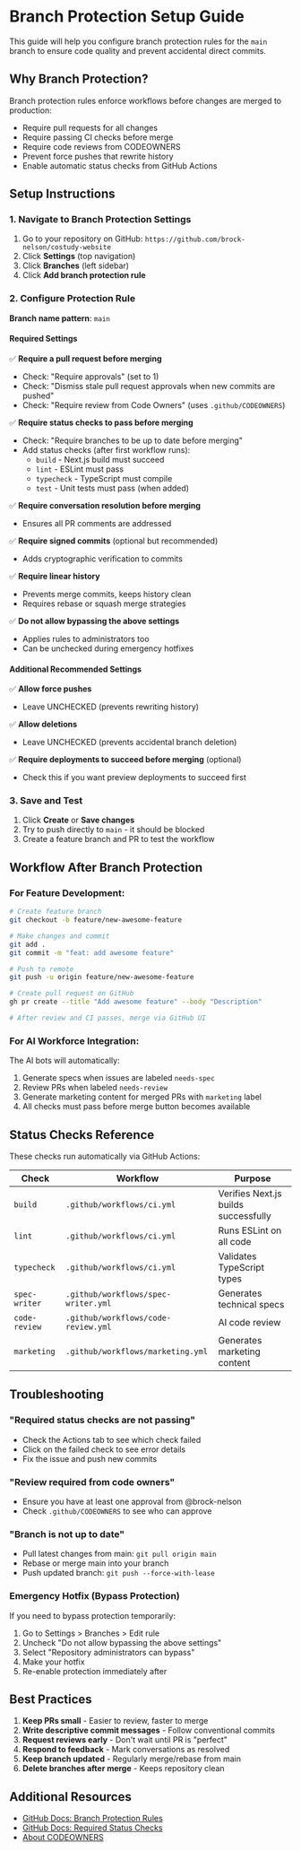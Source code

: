 # Branch Protection Setup Guide

This guide will help you configure branch protection rules for the `main` branch to ensure code quality and prevent accidental direct commits.

## Why Branch Protection?

Branch protection rules enforce workflows before changes are merged to production:
- Require pull requests for all changes
- Require passing CI checks before merge
- Require code reviews from CODEOWNERS
- Prevent force pushes that rewrite history
- Enable automatic status checks from GitHub Actions

## Setup Instructions

### 1. Navigate to Branch Protection Settings

1. Go to your repository on GitHub: `https://github.com/brock-nelson/costudy-website`
2. Click **Settings** (top navigation)
3. Click **Branches** (left sidebar)
4. Click **Add branch protection rule**

### 2. Configure Protection Rule

**Branch name pattern**: `main`

#### Required Settings

✅ **Require a pull request before merging**
- Check: "Require approvals" (set to 1)
- Check: "Dismiss stale pull request approvals when new commits are pushed"
- Check: "Require review from Code Owners" (uses `.github/CODEOWNERS`)

✅ **Require status checks to pass before merging**
- Check: "Require branches to be up to date before merging"
- Add status checks (after first workflow runs):
  - `build` - Next.js build must succeed
  - `lint` - ESLint must pass
  - `typecheck` - TypeScript must compile
  - `test` - Unit tests must pass (when added)

✅ **Require conversation resolution before merging**
- Ensures all PR comments are addressed

✅ **Require signed commits** (optional but recommended)
- Adds cryptographic verification to commits

✅ **Require linear history**
- Prevents merge commits, keeps history clean
- Requires rebase or squash merge strategies

✅ **Do not allow bypassing the above settings**
- Applies rules to administrators too
- Can be unchecked during emergency hotfixes

#### Additional Recommended Settings

✅ **Allow force pushes**
- Leave UNCHECKED (prevents rewriting history)

✅ **Allow deletions**
- Leave UNCHECKED (prevents accidental branch deletion)

✅ **Require deployments to succeed before merging** (optional)
- Check this if you want preview deployments to succeed first

### 3. Save and Test

1. Click **Create** or **Save changes**
2. Try to push directly to `main` - it should be blocked
3. Create a feature branch and PR to test the workflow

## Workflow After Branch Protection

### For Feature Development:

```bash
# Create feature branch
git checkout -b feature/new-awesome-feature

# Make changes and commit
git add .
git commit -m "feat: add awesome feature"

# Push to remote
git push -u origin feature/new-awesome-feature

# Create pull request on GitHub
gh pr create --title "Add awesome feature" --body "Description"

# After review and CI passes, merge via GitHub UI
```

### For AI Workforce Integration:

The AI bots will automatically:
1. Generate specs when issues are labeled `needs-spec`
2. Review PRs when labeled `needs-review`
3. Generate marketing content for merged PRs with `marketing` label
4. All checks must pass before merge button becomes available

## Status Checks Reference

These checks run automatically via GitHub Actions:

| Check | Workflow | Purpose |
|-------|----------|---------|
| `build` | `.github/workflows/ci.yml` | Verifies Next.js builds successfully |
| `lint` | `.github/workflows/ci.yml` | Runs ESLint on all code |
| `typecheck` | `.github/workflows/ci.yml` | Validates TypeScript types |
| `spec-writer` | `.github/workflows/spec-writer.yml` | Generates technical specs |
| `code-review` | `.github/workflows/code-review.yml` | AI code review |
| `marketing` | `.github/workflows/marketing.yml` | Generates marketing content |

## Troubleshooting

### "Required status checks are not passing"
- Check the Actions tab to see which check failed
- Click on the failed check to see error details
- Fix the issue and push new commits

### "Review required from code owners"
- Ensure you have at least one approval from @brock-nelson
- Check `.github/CODEOWNERS` to see who can approve

### "Branch is not up to date"
- Pull latest changes from main: `git pull origin main`
- Rebase or merge main into your branch
- Push updated branch: `git push --force-with-lease`

### Emergency Hotfix (Bypass Protection)
If you need to bypass protection temporarily:
1. Go to Settings > Branches > Edit rule
2. Uncheck "Do not allow bypassing the above settings"
3. Select "Repository administrators can bypass"
4. Make your hotfix
5. Re-enable protection immediately after

## Best Practices

1. **Keep PRs small** - Easier to review, faster to merge
2. **Write descriptive commit messages** - Follow conventional commits
3. **Request reviews early** - Don't wait until PR is "perfect"
4. **Respond to feedback** - Mark conversations as resolved
5. **Keep branch updated** - Regularly merge/rebase from main
6. **Delete branches after merge** - Keeps repository clean

## Additional Resources

- [GitHub Docs: Branch Protection Rules](https://docs.github.com/en/repositories/configuring-branches-and-merges-in-your-repository/managing-protected-branches/about-protected-branches)
- [GitHub Docs: Required Status Checks](https://docs.github.com/en/repositories/configuring-branches-and-merges-in-your-repository/managing-protected-branches/about-protected-branches#require-status-checks-before-merging)
- [About CODEOWNERS](https://docs.github.com/en/repositories/managing-your-repositorys-settings-and-features/customizing-your-repository/about-code-owners)
